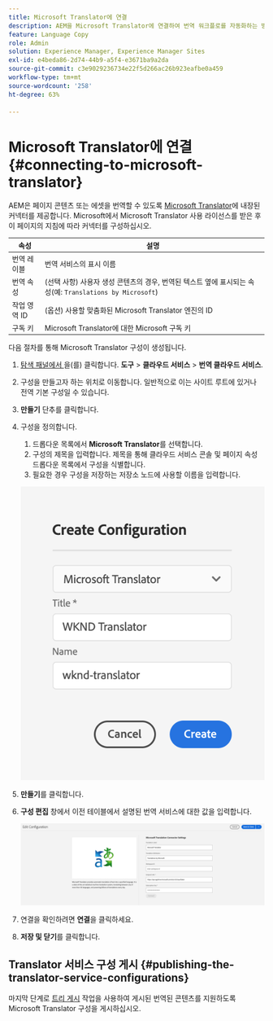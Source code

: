 ```yaml
---
title: Microsoft Translator에 연결
description: AEM을 Microsoft Translator에 연결하여 번역 워크플로를 자동화하는 방법에 대해 알아봅니다.
feature: Language Copy
role: Admin
solution: Experience Manager, Experience Manager Sites
exl-id: e4beda86-2d74-44b9-a5f4-e3671ba9a2da
source-git-commit: c3e9029236734e22f5d266ac26b923eafbe0a459
workflow-type: tm+mt
source-wordcount: '258'
ht-degree: 63%

---
```


# Microsoft Translator에 연결 {#connecting-to-microsoft-translator}

AEM은 페이지 콘텐츠 또는 에셋을 번역할 수 있도록 [Microsoft Translator](https://www.microsoft.com/en-us/translator/business/)에 내장된 커넥터를 제공합니다. Microsoft에서 Microsoft Translator 사용 라이선스를 받은 후 이 페이지의 지침에 따라 커넥터를 구성하십시오.

| 속성 | 설명 |
|---|---|
| 번역 레이블 | 번역 서비스의 표시 이름 |
| 번역 속성 | (선택 사항) 사용자 생성 콘텐츠의 경우, 번역된 텍스트 옆에 표시되는 속성(예: `Translations by Microsoft`) |
| 작업 영역 ID | (옵션) 사용할 맞춤화된 Microsoft Translator 엔진의 ID |
| 구독 키 | Microsoft Translator에 대한 Microsoft 구독 키 |

다음 절차를 통해 Microsoft Translator 구성이 생성됩니다.

1. [탐색 패널에서 ](/help/sites-authoring/basic-handling.md#first-steps)을(를) 클릭합니다. **도구** > **클라우드 서비스** > **번역 클라우드 서비스**.
1. 구성을 만들고자 하는 위치로 이동합니다. 일반적으로 이는 사이트 루트에 있거나 전역 기본 구성일 수 있습니다.
1. **만들기** 단추를 클릭합니다.
1. 구성을 정의합니다.
   1. 드롭다운 목록에서 **Microsoft Translator**&#x200B;를 선택합니다.
   1. 구성의 제목을 입력합니다. 제목을 통해 클라우드 서비스 콘솔 및 페이지 속성 드롭다운 목록에서 구성을 식별합니다.
   1. 필요한 경우 구성을 저장하는 저장소 노드에 사용할 이름을 입력합니다.

   ![번역 구성 만들기](assets/create-translation-config.png)

1. **만들기**&#x200B;를 클릭합니다.
1. **구성 편집** 창에서 이전 테이블에서 설명된 번역 서비스에 대한 값을 입력합니다.

   ![번역 구성 편집](assets/msft-config-ui.png)

1. 연결을 확인하려면 **연결**&#x200B;을 클릭하세요.
1. **저장 및 닫기**&#x200B;를 클릭합니다.

## Translator 서비스 구성 게시 {#publishing-the-translator-service-configurations}

마지막 단계로 [트리 게시](/help/sites-authoring/publishing-pages.md#publishing-and-unpublishing-a-tree) 작업을 사용하여 게시된 번역된 콘텐츠를 지원하도록 Microsoft Translator 구성을 게시하십시오.
